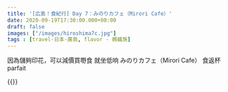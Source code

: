 ```yaml
---
title: '[広島！食紀行] Day 7：みのりカフェ（Mirori Cafe）'
date: 2020-09-19T17:30:00.000+08:00
draft: false
images: ["/images/hiroshima7c.jpg"]
tags : [travel-日本-廣島, flavor - 螞蟻族]
---
```

   
因為儲夠印花，可以減價買嘢食
就坐低响 みのりカフェ（Mirori Cafe） 食返杯parfait

  
{{<hiroshima>}}
